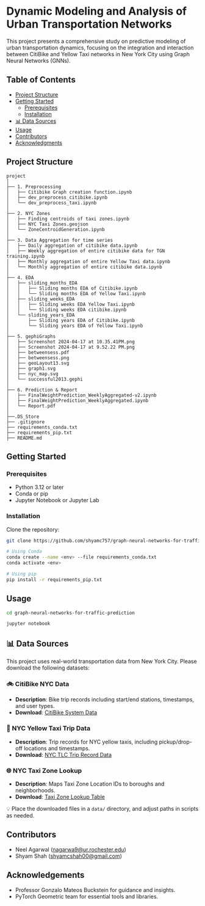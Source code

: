 
# Dynamic Modeling and Analysis of Urban Transportation Networks

This project presents a comprehensive study on predictive modeling of urban transportation dynamics, focusing on the integration and interaction between CitiBike and Yellow Taxi networks in New York City using Graph Neural Networks (GNNs).




## Table of Contents

- [Project Structure](#project-structure)
- [Getting Started](#getting-started)
    - [Prerequisites](#prerequisites)
    - [Installation](#installation)
- [📊 Data Sources](#-data-sources)
- [Usage](#usage)
- [Contributors](#contributors)
- [Acknowledgments](#acknowledgments)
## Project Structure
```
project
│
├── 1. Preprocessing
│   ├── Citibike Graph creation function.ipynb
│   ├── dev_preprocess_citibike.ipynb
│   └── dev_preprocess_taxi.ipynb
│
├── 2. NYC Zones
│   ├── Finding centroids of taxi zones.ipynb
│   ├── NYC Taxi Zones.geojson
│   └── ZoneCentroidGeneration.ipynb
│
├── 3. Data Aggregation for time series
│   ├── Daily aggregation of citibike data.ipynb
│   ├── Weekly aggregation of entire citibike data for TGN training.ipynb
│   ├── Monthly aggregation of entire Yellow Taxi data.ipynb
│   └── Monthly aggregation of entire citibike data.ipynb
│
├── 4. EDA
│   ├── sliding_months_EDA
│   │   ├── Sliding months EDA of Citibike.ipynb
│   │   └── Sliding months EDA of Yellow Taxi.ipynb
│   ├── sliding_weeks_EDA
│   │   ├── Sliding weeks EDA Yellow Taxi.ipynb
│   │   └── Sliding weeks EDA citibike.ipynb
│   └── sliding_years_EDA
│       ├── Sliding years EDA of Citibike.ipynb
│       └── Sliding years EDA of Yellow Taxi.ipynb
│
├── 5. gephiGraphs
│   ├── Screenshot 2024-04-17 at 10.35.41PM.png
│   ├── Screenshot 2024-04-17 at 9.52.22 PM.png
│   ├── betweensess.pdf
│   ├── betweensess.png
│   ├── geoLayout13.svg
│   ├── graph1.svg
│   ├── nyc_map.svg
│   └── successful2013.gephi
│
├── 6. Prediction & Report
│   ├── FinalWeightPrediction_WeeklyAggregated-v2.ipynb
│   ├── FinalWeightPrediction_WeeklyAggregated.ipynb
│   └── Report.pdf
│
├──.DS_Store
├── .gitignore
├── requirements_conda.txt
├── requirements_pip.txt
├── README.md
```
## Getting Started

### Prerequisites

- Python 3.12 or later
- Conda or pip
- Jupyter Notebook or Jupyter Lab

### Installation

Clone the repository:
```bash 
git clone https://github.com/shyamc757/graph-neural-networks-for-traffic-prediction.git
```



```bash
# Using Conda
conda create --name <env> --file requirements_conda.txt
conda activate <env>
```

```bash
# Using pip
pip install -r requirements_pip.txt
```

## Usage

```bash
cd graph-neural-networks-for-traffic-prediction
```

```bash
jupyter notebook
```


## 📊 Data Sources

This project uses real-world transportation data from New York City. Please download the following datasets:

### 🚲 CitiBike NYC Data
- **Description**: Bike trip records including start/end stations, timestamps, and user types.
- **Download**: [CitiBike System Data](https://ride.citibikenyc.com/system-data)

### 🚕 NYC Yellow Taxi Trip Data
- **Description**: Trip records for NYC yellow taxis, including pickup/drop-off locations and timestamps.
- **Download**: [NYC TLC Trip Record Data](https://www.nyc.gov/site/tlc/about/tlc-trip-record-data.page)

### 🌐 NYC Taxi Zone Lookup
- **Description**: Maps Taxi Zone Location IDs to boroughs and neighborhoods.
- **Download**: [Taxi Zone Lookup Table](https://www.nyc.gov/site/tlc/about/tlc-trip-record-data.page)

💡 Place the downloaded files in a `data/` directory, and adjust paths in scripts as needed.



## Contributors
- Neel Agarwal (nagarwa9@ur.rochester.edu)
- Shyam Shah (shyamcshah00@gmail.com)
## Acknowledgements
- Professor Gonzalo Mateos Buckstein for guidance and insights.
- PyTorch Geometric team for essential tools and libraries.

